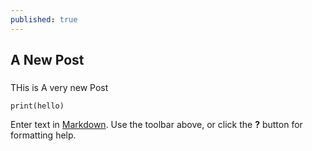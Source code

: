 ```yaml
---
published: true
---
```

## A New Post

###

THis is A very new Post

	print(hello)

Enter text in [Markdown](http://daringfireball.net/projects/markdown/). Use the toolbar above, or click the **?** button for formatting help.
